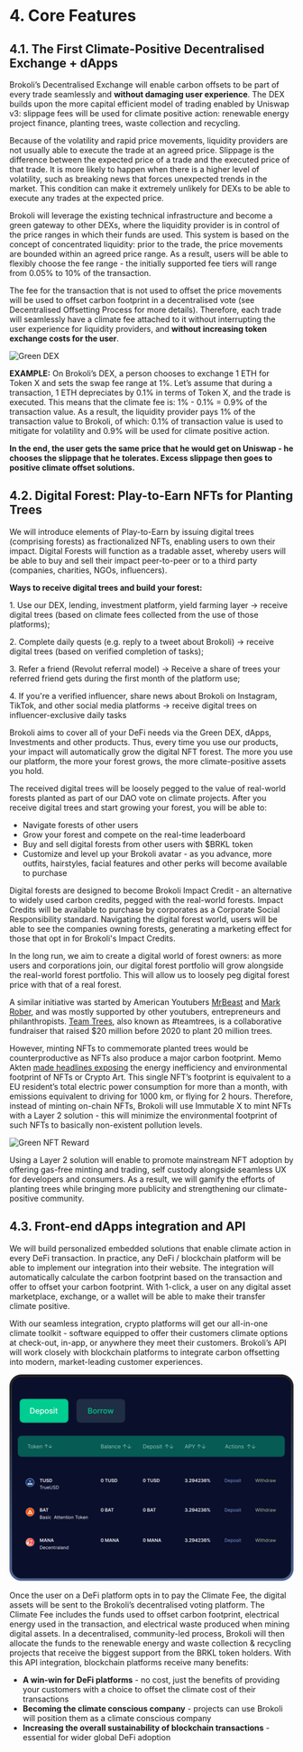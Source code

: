 # 4. Core Features

## 4.1. **The First Climate-Positive Decentralised Exchange + dApps**

Brokoli’s Decentralised Exchange will enable carbon offsets to be part of every trade seamlessly and **without damaging user experience**. The DEX builds upon the more capital efficient model of trading enabled by Uniswap v3: slippage fees will be used for climate positive action: renewable energy project finance, planting trees, waste collection and recycling.&#x20;

Because of the volatility and rapid price movements, liquidity providers are not usually able to execute the trade at an agreed price. Slippage is the difference between the expected price of a trade and the executed price of that trade. It is more likely to happen when there is a higher level of volatility, such as breaking news that forces unexpected trends in the market. This condition can make it extremely unlikely for DEXs to be able to execute any trades at the expected price.&#x20;

Brokoli will leverage the existing technical infrastructure and become a green gateway to other DEXs, where the liquidity provider is in control of the price ranges in which their funds are used. This system is based on the concept of concentrated liquidity: prior to the trade, the price movements are bounded within an agreed price range. As a result, users will be able to flexibly choose the fee range - the initially supported fee tiers will range from 0.05% to 10% of the transaction.&#x20;

The fee for the transaction that is not used to offset the price movements will be used to offset carbon footprint in a decentralised vote (see Decentralised Offsetting Process for more details). Therefore, each trade will seamlessly have a climate fee attached to it without interrupting the user experience for liquidity providers, and **without increasing token exchange costs for the user**.&#x20;

![Green DEX](.gitbook/assets/photo\_2021-07-30-13.14.47.jpeg)

**EXAMPLE:** On Brokoli’s DEX, a person chooses to exchange 1 ETH for Token X and sets the swap fee range at 1%. Let’s assume that during a transaction, 1 ETH depreciates by 0.1% in terms of Token X, and the trade is executed. This means that the climate fee is: 1% - 0.1% = 0.9% of the transaction value. As a result, the liquidity provider pays 1% of the transaction value to Brokoli, of which: 0.1% of transaction value is used to mitigate for volatility and 0.9% will be used for climate positive action.

**In the end, the user gets the same price that he would get on Uniswap - he chooses the slippage that he tolerates. Excess slippage then goes to positive climate offset solutions.**

## 4.2. Digital Forest: Play-to-Earn **NFTs for Planting Trees**

We will introduce elements of Play-to-Earn by issuing digital trees (comprising forests) as fractionalized NFTs, enabling users to own their impact. Digital Forests will function as a tradable asset, whereby users will be able to buy and sell their impact peer-to-peer or to a third party (companies, charities, NGOs, influencers).

**Ways to receive digital trees and build your forest:**

1\. Use our DEX, lending, investment platform, yield farming layer -> receive digital trees (based on climate fees collected from the use of those platforms);

2\. Complete daily quests  (e.g. reply to a tweet about Brokoli) -> receive digital trees (based on verified completion of tasks);&#x20;

3\. Refer a friend (Revolut referral model) -> Receive a share of trees your referred friend gets during the first month of the platform use;

4\. If you're a verified influencer, share news about Brokoli on Instagram, TikTok, and other social media platforms -> receive digital trees on influencer-exclusive daily tasks

Brokoli aims to cover all of your DeFi needs via the Green DEX, dApps, Investments and other products. Thus, every time you use our products, your impact will automatically grow the digital NFT forest. The more you use our platform, the more your forest grows, the more climate-positive assets you hold.

The received digital trees will be loosely pegged to the value of real-world forests planted as part of our DAO vote on climate projects. After you receive digital trees and start growing your forest, you will be able to:

* Navigate forests of other users
* Grow your forest and compete on the real-time leaderboard
* Buy and sell digital forests from other users with $BRKL token
* Customize and level up your Brokoli avatar - as you advance, more outfits, hairstyles, facial features and other perks will become available to purchase

Digital forests are designed to become Brokoli Impact Credit - an alternative to widely used carbon credits, pegged with the real-world forests. Impact Credits will be available to purchase by corporates as a Corporate Social Responsibility standard. Navigating the digital forest world, users will be able to see the companies owning forests, generating a marketing effect for those that opt in for Brokoli's Impact Credits.

In the long run, we aim to create a digital world of forest owners: as more users and corporations join, our digital forest portfolio will grow alongside the real-world forest portfolio. This will allow us to loosely peg digital forest price with that of a real forest.

A similar initiative was started by American Youtubers [MrBeast](https://en.wikipedia.org/wiki/MrBeast) and [Mark Rober](https://en.wikipedia.org/wiki/Mark\_Rober), and was mostly supported by other youtubers, entrepreneurs and philanthropists. [Team Trees](https://teamtrees.org), also known as  #teamtrees, is a collaborative fundraiser that raised $20 million before 2020 to plant 20 million trees.&#x20;

However, minting NFTs to commemorate planted trees would be counterproductive as NFTs also produce a major carbon footprint. Memo Akten [made headlines exposing](https://memoakten.medium.com/the-unreasonable-ecological-cost-of-cryptoart-2221d3eb2053) the energy inefficiency and environmental footprint of NFTs or Crypto Art. This single NFT’s footprint is equivalent to a EU resident’s total electric power consumption for more than a month, with emissions equivalent to driving for 1000 km, or flying for 2 hours. Therefore, instead of minting on-chain NFTs, Brokoli will use Immutable X to mint NFTs with a Layer 2 solution - this will minimize the environmental footprint of such NFTs to basically non-existent pollution levels.&#x20;

![Green NFT Reward](.gitbook/assets/photo\_2021-08-06-15.40.06.jpeg)

Using a Layer 2 solution will enable to promote mainstream NFT adoption by offering gas-free minting and trading, self custody alongside seamless UX for developers and consumers. As a result, we will gamify the efforts of planting trees while bringing more publicity and strengthening our climate-positive community.

## 4.3. **Front-end dApps integration and API**

We will build personalized embedded solutions that enable climate action in every DeFi transaction. In practice, any DeFi / blockchain platform will be able to implement our integration into their website. The integration will automatically calculate the carbon footprint based on the transaction and offer to offset your carbon footprint. With 1-click, a user on any digital asset marketplace, exchange, or a wallet will be able to make their transfer climate positive.

With our seamless integration, crypto platforms will get our all-in-one climate toolkit - software equipped to offer their customers climate options at check-out, in-app, or anywhere they meet their customers. Brokoli’s API will work closely with blockchain platforms to integrate carbon offsetting into modern, market-leading customer experiences.&#x20;

![Green Borrowing dApps](.gitbook/assets/group-657-2x.png)

Once the user on a DeFi platform opts in to pay the Climate Fee, the digital assets will be sent to the Brokoli’s decentralised voting platform. The Climate Fee includes the funds used to offset carbon footprint, electrical energy used in the transaction, and electrical waste produced when mining digital assets. In a decentralised, community-led process, Brokoli will then allocate the funds to the renewable energy and waste collection & recycling projects that receive the biggest support from the BRKL token holders. With this API integration, blockchain platforms receive many benefits:

* **A win-win for DeFi platforms** - no cost, just the benefits of providing your customers with a choice to offset the climate cost of their transactions
* **Becoming the climate conscious company** - projects can use Brokoli will position them as a climate conscious company
* **Increasing the overall sustainability of blockchain transactions** - essential for wider global DeFi adoption
